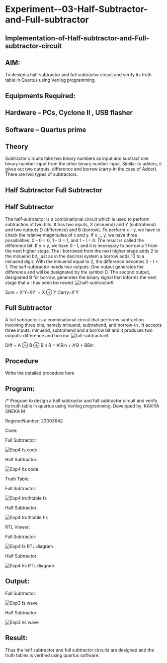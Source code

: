 # Experiment--03-Half-Subtractor-and-Full-subtractor
## Implementation-of-Half-subtractor-and-Full-subtractor-circuit
## AIM:
To design a half subtractor and full subtractor circuit and verify its truth table in Quartus using Verilog programming.

## Equipments Required:
## Hardware – PCs, Cyclone II , USB flasher
## Software – Quartus prime
## Theory
Subtractor circuits take two binary numbers as input and subtract one binary number input from the other binary number input. Similar to adders, it gives out two outputs, difference and borrow (carry-in the case of Adder). There are two types of subtractors.

## Half Subtractor Full Subtractor
## Half Subtractor
The half-subtractor is a combinational circuit which is used to perform subtraction of two bits. It has two inputs, X (minuend) and Y (subtrahend) and two outputs D (difference) and B (borrow). To perform x - y, we have to check the relative magnitudes of x and y. If x ;;, y, we have three possibilities: 0 - 0 = 0, 1 - 0 = 1, and 1 - I = 0. The result is called the difference bit. If x < y, we have 0 - I, and it is necessary to borrow a 1 from the next higher stage. The I borrowed from the next higher stage adds 2 to the minuend bit, just as in the decimal system a borrow adds 10 to a minuend digit. With the minuend equal to 2, the difference becomes 2 - I = 1. The half-subtractor needs two outputs. One output generates the difference and will be designated by the symbol D. The second output, designated B for borrow, generates the binary signal that informs the next stage that a I has been borrowed.
![half-subtractor9](https://user-images.githubusercontent.com/36288975/166112538-58c3bc7c-ee5d-4e6a-ac8d-8e8328efe27a.png)


Sum = X'Y+XY' = X ⊕ Y
Carry=X'Y

## Full Subtractor
A full subtractor is a combinational circuit that performs subtraction involving three bits, namely minuend, subtrahend, and borrow-in . It accepts three inputs: minuend, subtrahend and a borrow bit and it produces two outputs: difference and borrow. 
![full-subtractor6](https://user-images.githubusercontent.com/36288975/166112541-24c68359-3de8-4674-ae22-8272ffc385ed.png)


Diff = A ⊕ B ⊕ Bin B = A'Bin + A'B + BBin

## Procedure



Write the detailed procedure here 


## Program:
/*
Program to design a half subtractor and full subtractor circuit and verify its truth table in quartus using Verilog programming.
Developed by: KAVIYA SNEKA M


RegisterNumber: 23003642

Code:

Full Subtractor:

![Exp4 fs code](https://github.com/kaviya546/Experiment--03-Half-Subtractor-and-Full-subtractor/assets/150368823/226d5012-5223-4c19-af78-c5de2fbdf719)

Half Subtractor:

![Exp4 hs code](https://github.com/kaviya546/Experiment--03-Half-Subtractor-and-Full-subtractor/assets/150368823/eaf0b315-2cc6-4c8b-ab89-91d1e3b137d6)

Truth Table:

Full Subtractor:

![Exp4 truthtable fs](https://github.com/kaviya546/Experiment--03-Half-Subtractor-and-Full-subtractor/assets/150368823/5909ec6a-208f-40cd-8738-8c8893c7dd3c)

Half Subtractor:

![Exp4 truthtable hs](https://github.com/kaviya546/Experiment--03-Half-Subtractor-and-Full-subtractor/assets/150368823/75636159-73b9-49af-a180-63e1d6a3d8b4)

RTL Viewer:

Full Subtractor:

![Exp4 fs RTL diagram](https://github.com/kaviya546/Experiment--03-Half-Subtractor-and-Full-subtractor/assets/150368823/d6805dbd-ad03-4b70-86cf-d98ca818e3d5)

Half Subtractor:

![Exp4 hs RTL diagram](https://github.com/kaviya546/Experiment--03-Half-Subtractor-and-Full-subtractor/assets/150368823/2fa2bc49-598b-496a-a5ba-0ade86e707cc)

## Output:

Full Subtractor:

![Exp3 fs wave](https://github.com/kaviya546/Experiment--03-Half-Subtractor-and-Full-subtractor/assets/150368823/b6c9440b-cd81-4d26-83e4-7fd83ec3cdb9)

Half Subtractor:

![Exp3 hs wave](https://github.com/kaviya546/Experiment--03-Half-Subtractor-and-Full-subtractor/assets/150368823/2a0a65fe-0ba9-4990-99a2-40857f9057c6)



## Result:
Thus the half subtractor and full subtractor circuits are designed and the truth tables is verified using quartus software.
